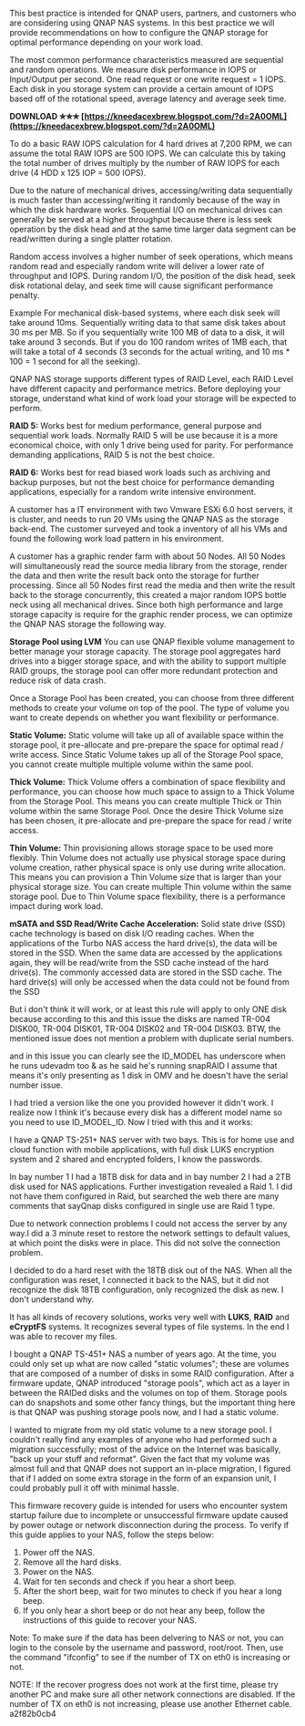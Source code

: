 
 
This best practice is intended for QNAP users, partners, and customers who are considering using QNAP NAS systems. In this best practice we will provide recommendations on how to configure the QNAP storage for optimal performance depending on your work load.
 
The most common performance characteristics measured are sequential and random operations. We measure disk performance in IOPS or Input/Output per second. One read request or one write request = 1 IOPS. Each disk in you storage system can provide a certain amount of IOPS based off of the rotational speed, average latency and average seek time.
 
**DOWNLOAD ✯✯✯ [https://kneedacexbrew.blogspot.com/?d=2A0OML](https://kneedacexbrew.blogspot.com/?d=2A0OML)**


 
To do a basic RAW IOPS calculation for 4 hard drives at 7,200 RPM, we can assume the total RAW IOPS are 500 IOPS. We can calculate this by taking the total number of drives multiply by the number of RAW IOPS for each drive (4 HDD x 125 IOP = 500 IOPS).
 
Due to the nature of mechanical drives, accessing/writing data sequentially is much faster than accessing/writing it randomly because of the way in which the disk hardware works. Sequential I/O on mechanical drives can generally be served at a higher throughput because there is less seek operation by the disk head and at the same time larger data segment can be read/written during a single platter rotation.
 
Random access involves a higher number of seek operations, which means random read and especially random write will deliver a lower rate of throughput and IOPS. During random I/O, the position of the disk head, seek disk rotational delay, and seek time will cause significant performance penalty.
 
Example
For mechanical disk-based systems, where each disk seek will take around 10ms. Sequentially writing data to that same disk takes about 30 ms per MB. So if you sequentially write 100 MB of data to a disk, it will take around 3 seconds. But if you do 100 random writes of 1MB each, that will take a total of 4 seconds (3 seconds for the actual writing, and 10 ms \* 100 = 1 second for all the seeking).
 
QNAP NAS storage supports different types of RAID Level, each RAID Level have different capacity and performance metrics. Before deploying your storage, understand what kind of work load your storage will be expected to perform.

**RAID 5:**
Works best for medium performance, general purpose and sequential work loads. Normally RAID 5 will be use because it is a more economical choice, with only 1 drive being used for parity. For performance demanding applications, RAID 5 is not the best choice.
 
**RAID 6:**
Works best for read biased work loads such as archiving and backup purposes, but not the best choice for performance demanding applications, especially for a random write intensive environment.
 
A customer has a IT environment with two Vmware ESXi 6.0 host servers, it is cluster, and needs to run 20 VMs using the QNAP NAS as the storage back-end. The customer surveyed and took a inventory of all his VMs and found the following work load pattern in his environment.
 
A customer has a graphic render farm with about 50 Nodes. All 50 Nodes will simultaneously read the source media library from the storage, render the data and then write the result back onto the storage for further processing. Since all 50 Nodes first read the media and then write the result back to the storage concurrently, this created a major random IOPS bottle neck using all mechanical drives. Since both high performance and large storage capacity is require for the graphic render process, we can optimize the QNAP NAS storage the following way.
 
**Storage Pool using LVM**
You can use QNAP flexible volume management to better manage your storage capacity. The storage pool aggregates hard drives into a bigger storage space, and with the ability to support multiple RAID groups, the storage pool can offer more redundant protection and reduce risk of data crash.
 
Once a Storage Pool has been created, you can choose from three different methods to create your volume on top of the pool. The type of volume you want to create depends on whether you want flexibility or performance.
 
**Static Volume:**
Static volume will take up all of available space within the storage pool, it pre-allocate and pre-prepare the space for optimal read / write access. Since Static Volume takes up all of the Storage Pool space, you cannot create multiple multiple volume within the same pool.
 
**Thick Volume:**
Thick Volume offers a combination of space flexibility and performance, you can choose how much space to assign to a Thick Volume from the Storage Pool. This means you can create multiple Thick or Thin volume within the same Storage Pool. Once the desire Thick Volume size has been chosen, it pre-allocate and pre-prepare the space for read / write access.
 
**Thin Volume:**
Thin provisioning allows storage space to be used more flexibly. Thin Volume does not actually use physical storage space during volume creation, rather physical space is only use during write allocation. This means you can provision a Thin Volume size that is larger than your physical storage size. You can create multiple Thin volume within the same storage pool. Due to Thin Volume space flexibility, there is a performance impact during work load.
 
**mSATA and SSD Read/Write Cache Acceleration:**
Solid state drive (SSD) cache technology is based on disk I/O reading caches. When the applications of the Turbo NAS access the hard drive(s), the data will be stored in the SSD. When the same data are accessed by the applications again, they will be read/write from the SSD cache instead of the hard drive(s). The commonly accessed data are stored in the SSD cache. The hard drive(s) will only be accessed when the data could not be found from the SSD
 
But i don't think it will work, or at least this rule will apply to only ONE disk because according to this and this issue the disks are named TR-004 DISK00, TR-004 DISK01, TR-004 DISK02 and TR-004 DISK03. BTW, the mentioned issue does not mention a problem with duplicate serial numbers.
 
and in this issue you can clearly see the ID\_MODEL has underscore when he runs udevadm too & as he said he's running snapRAID I assume that means it's only presenting as 1 disk in OMV and he doesn't have the serial number issue.
 
I had tried a version like the one you provided however it didn't work. I realize now I think it's because every disk has a different model name so you need to use ID\_MODEL\_ID. Now I tried with this and it works:
 
I have a QNAP TS-251+ NAS server with two bays. This is for home use and cloud function with mobile applications, with full disk LUKS encryption system and 2 shared and encrypted folders, I know the passwords.
 
In bay number 1 I had a 18TB disk for data and in bay number 2 I had a 2TB disk used for NAS applications. Further investigation revealed a Raid 1. I did not have them configured in Raid, but searched the web there are many comments that sayQnap disks configured in single use are Raid 1 type.
 
Due to network connection problems I could not access the server by any way.I did a 3 minute reset to restore the network settings to default values, at which point the disks were in place. This did not solve the connection problem.
 
I decided to do a hard reset with the 18TB disk out of the NAS. When all the configuration was reset, I connected it back to the NAS, but it did not recognize the disk 18TB configuration, only recognized the disk as new. I don't understand why.
 
It has all kinds of recovery solutions, works very well with **LUKS**, **RAID** and **eCryptFS** systems. It recognizes several types of file systems. In the end I was able to recover my files.
 
I bought a QNAP TS-451+ NAS a number of years ago. At the time, you could only set up what are now called "static volumes"; these are volumes that are composed of a number of disks in some RAID configuration. After a firmware update, QNAP introduced "storage pools", which act as a layer in between the RAIDed disks and the volumes on top of them. Storage pools can do snapshots and some other fancy things, but the important thing here is that QNAP was pushing storage pools now, and I had a static volume.
 
I wanted to migrate from my old static volume to a new storage pool. I couldn't really find any examples of anyone who had performed such a migration successfully; most of the advice on the Internet was basically, "back up your stuff and reformat". Given the fact that my volume was almost full and that QNAP does not support an in-place migration, I figured that if I added on some extra storage in the form of an expansion unit, I could probably pull it off with minimal hassle.
 
This firmware recovery guide is intended for users who encounter system startup failure due to incomplete or unsuccessful firmware update caused by power outage or network disconnection during the process. To verify if this guide applies to your NAS, follow the steps below:
 
 1. Power off the NAS.
 2. Remove all the hard disks.
 3. Power on the NAS.
 4. Wait for ten seconds and check if you hear a short beep.
 5. After the short beep, wait for two minutes to check if you hear a long beep.
 6. If you only hear a short beep or do not hear any beep, follow the instructions of this guide to recover your NAS.
 
Note: To make sure if the data has been delvering to NAS or not, you can login to the console by the username and password, root/root. Then, use the command "ifconfig" to see if the number of TX on eth0 is increasing or not.
 
NOTE: If the recover progress does not work at the first time, please try another PC and make sure all other network connections are disabled. If the number of TX on eth0 is not increasing, please use another Ethernet cable.
 a2f82b0cb4
 

